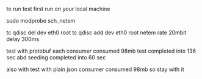 to run test first run on your local machine

sudo modprobe sch_netem

tc qdisc del dev eth0 root
tc qdisc add dev eth0 root netem rate 20mbit delay 300ms

test with protobuf each consumer consumed 98mb
test completed into 136 sec abd seeding completed into  60 sec

also with test with plain json consumer consumed 98mb so stay with it